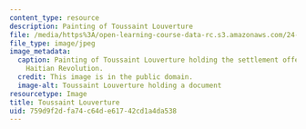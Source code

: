 ```yaml
---
content_type: resource
description: Painting of Toussaint Louverture
file: /media/https%3A/open-learning-course-data-rc.s3.amazonaws.com/24-908-creole-language-and-caribbean-identities-spring-2017/759d9f2dfa74c64de61742cd1a4da538_24-908s17_toussaint.jpg
file_type: image/jpeg
image_metadata:
  caption: Painting of Toussaint Louverture holding the settlement offer made in the
    Haitian Revolution.
  credit: This image is in the public domain.
  image-alt: Toussaint Louverture holding a document
resourcetype: Image
title: Toussaint Louverture
uid: 759d9f2d-fa74-c64d-e617-42cd1a4da538
---
```

